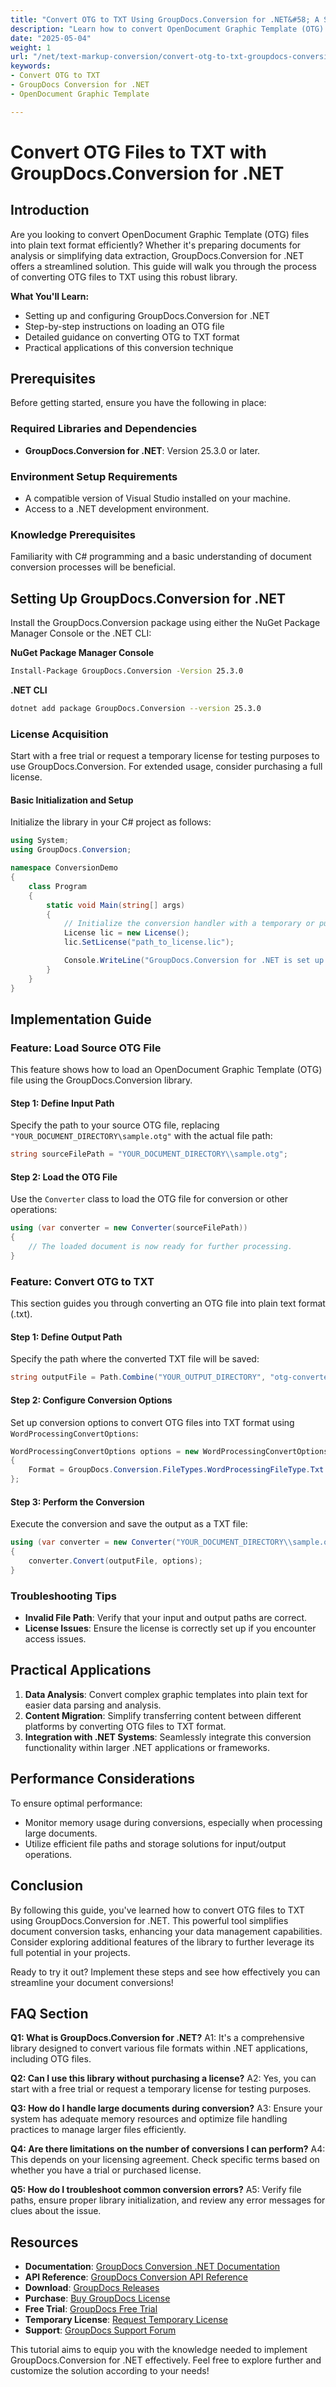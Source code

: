 ```yaml
---
title: "Convert OTG to TXT Using GroupDocs.Conversion for .NET&#58; A Step-by-Step Guide"
description: "Learn how to convert OpenDocument Graphic Template (OTG) files to plain text using GroupDocs.Conversion for .NET. This step-by-step guide covers setup, configuration, and practical applications."
date: "2025-05-04"
weight: 1
url: "/net/text-markup-conversion/convert-otg-to-txt-groupdocs-conversion-dotnet/"
keywords:
- Convert OTG to TXT
- GroupDocs Conversion for .NET
- OpenDocument Graphic Template

---
```



# Convert OTG Files to TXT with GroupDocs.Conversion for .NET

## Introduction

Are you looking to convert OpenDocument Graphic Template (OTG) files into plain text format efficiently? Whether it's preparing documents for analysis or simplifying data extraction, GroupDocs.Conversion for .NET offers a streamlined solution. This guide will walk you through the process of converting OTG files to TXT using this robust library.

**What You'll Learn:**
- Setting up and configuring GroupDocs.Conversion for .NET
- Step-by-step instructions on loading an OTG file
- Detailed guidance on converting OTG to TXT format
- Practical applications of this conversion technique

## Prerequisites
Before getting started, ensure you have the following in place:

### Required Libraries and Dependencies
- **GroupDocs.Conversion for .NET**: Version 25.3.0 or later.
  
### Environment Setup Requirements
- A compatible version of Visual Studio installed on your machine.
- Access to a .NET development environment.

### Knowledge Prerequisites
Familiarity with C# programming and a basic understanding of document conversion processes will be beneficial.

## Setting Up GroupDocs.Conversion for .NET
Install the GroupDocs.Conversion package using either the NuGet Package Manager Console or the .NET CLI:

**NuGet Package Manager Console**
```bash
Install-Package GroupDocs.Conversion -Version 25.3.0
```

**.NET CLI**
```bash
dotnet add package GroupDocs.Conversion --version 25.3.0
```

### License Acquisition
Start with a free trial or request a temporary license for testing purposes to use GroupDocs.Conversion. For extended usage, consider purchasing a full license.

#### Basic Initialization and Setup
Initialize the library in your C# project as follows:
```csharp
using System;
using GroupDocs.Conversion;

namespace ConversionDemo
{
    class Program
    {
        static void Main(string[] args)
        {
            // Initialize the conversion handler with a temporary or purchased license
            License lic = new License();
            lic.SetLicense("path_to_license.lic");

            Console.WriteLine("GroupDocs.Conversion for .NET is set up and ready.");
        }
    }
}
```

## Implementation Guide
### Feature: Load Source OTG File
This feature shows how to load an OpenDocument Graphic Template (OTG) file using the GroupDocs.Conversion library.

#### Step 1: Define Input Path
Specify the path to your source OTG file, replacing `"YOUR_DOCUMENT_DIRECTORY\sample.otg"` with the actual file path:
```csharp
string sourceFilePath = "YOUR_DOCUMENT_DIRECTORY\\sample.otg";
```

#### Step 2: Load the OTG File
Use the `Converter` class to load the OTG file for conversion or other operations:
```csharp
using (var converter = new Converter(sourceFilePath))
{
    // The loaded document is now ready for further processing.
}
```

### Feature: Convert OTG to TXT
This section guides you through converting an OTG file into plain text format (.txt).

#### Step 1: Define Output Path
Specify the path where the converted TXT file will be saved:
```csharp
string outputFile = Path.Combine("YOUR_OUTPUT_DIRECTORY", "otg-converted-to.txt");
```

#### Step 2: Configure Conversion Options
Set up conversion options to convert OTG files into TXT format using `WordProcessingConvertOptions`:
```csharp
WordProcessingConvertOptions options = new WordProcessingConvertOptions
{
    Format = GroupDocs.Conversion.FileTypes.WordProcessingFileType.Txt
};
```

#### Step 3: Perform the Conversion
Execute the conversion and save the output as a TXT file:
```csharp
using (var converter = new Converter("YOUR_DOCUMENT_DIRECTORY\\sample.otg"))
{
    converter.Convert(outputFile, options);
}
```

### Troubleshooting Tips
- **Invalid File Path**: Verify that your input and output paths are correct.
- **License Issues**: Ensure the license is correctly set up if you encounter access issues.

## Practical Applications
1. **Data Analysis**: Convert complex graphic templates into plain text for easier data parsing and analysis.
2. **Content Migration**: Simplify transferring content between different platforms by converting OTG files to TXT format.
3. **Integration with .NET Systems**: Seamlessly integrate this conversion functionality within larger .NET applications or frameworks.

## Performance Considerations
To ensure optimal performance:
- Monitor memory usage during conversions, especially when processing large documents.
- Utilize efficient file paths and storage solutions for input/output operations.

## Conclusion
By following this guide, you've learned how to convert OTG files to TXT using GroupDocs.Conversion for .NET. This powerful tool simplifies document conversion tasks, enhancing your data management capabilities. Consider exploring additional features of the library to further leverage its full potential in your projects.

Ready to try it out? Implement these steps and see how effectively you can streamline your document conversions!

## FAQ Section
**Q1: What is GroupDocs.Conversion for .NET?**
A1: It's a comprehensive library designed to convert various file formats within .NET applications, including OTG files.

**Q2: Can I use this library without purchasing a license?**
A2: Yes, you can start with a free trial or request a temporary license for testing purposes.

**Q3: How do I handle large documents during conversion?**
A3: Ensure your system has adequate memory resources and optimize file handling practices to manage larger files efficiently.

**Q4: Are there limitations on the number of conversions I can perform?**
A4: This depends on your licensing agreement. Check specific terms based on whether you have a trial or purchased license.

**Q5: How do I troubleshoot common conversion errors?**
A5: Verify file paths, ensure proper library initialization, and review any error messages for clues about the issue.

## Resources
- **Documentation**: [GroupDocs Conversion .NET Documentation](https://docs.groupdocs.com/conversion/net/)
- **API Reference**: [GroupDocs Conversion API Reference](https://reference.groupdocs.com/conversion/net/)
- **Download**: [GroupDocs Releases](https://releases.groupdocs.com/conversion/net/)
- **Purchase**: [Buy GroupDocs License](https://purchase.groupdocs.com/buy)
- **Free Trial**: [GroupDocs Free Trial](https://releases.groupdocs.com/conversion/net/)
- **Temporary License**: [Request Temporary License](https://purchase.groupdocs.com/temporary-license/)
- **Support**: [GroupDocs Support Forum](https://forum.groupdocs.com/c/conversion/10)

This tutorial aims to equip you with the knowledge needed to implement GroupDocs.Conversion for .NET effectively. Feel free to explore further and customize the solution according to your needs!

